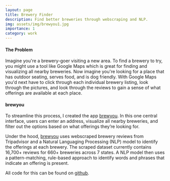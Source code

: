 ```yaml
---
layout: page
title: Brewery Finder
description: Find better breweries through webscraping and NLP.
img: assets/img/brewyou1.jpg
importance: 1
category: work
---
```


#### The Problem

Imagine you're a brewery-goer visiting a new area. To find a brewery to try, you might use a tool like Google Maps which is great for finding and visualizing all nearby breweries. Now imagine you're looking for a place that has outdoor seating, serves food, and is dog friendly. With Google Maps you'd next have to click through each individual brewery listing, look through the pictures, and look through the reviews to gain a sense of what offerings are available at each place.

#### brewyou

To streamline this process, I created the app [brewyou](https://brewyou.streamlit.app/). In this one central interface, users can enter an address, visualize all nearby breweries, and filter out the options based on what offerings they’re looking for.

Under the hood, [brewyou](https://brewyou.streamlit.app/) uses webscraped brewery reviews from Tripadvisor and a Natural Languaging Processing (NLP) model to identify the offerings at each brewery. The scraped dataset currently contains 16,700+ reviews for 660+ breweries across 7 states. A NLP model then uses a pattern-matching, rule-based approach to identify words and phrases that indicate an offering is present.

All code for this can be found on [github](https://github.com/data-sandbox/nlp-brewer-finder).